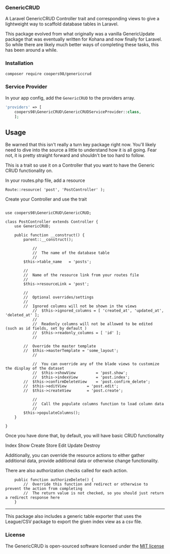 ### GenericCRUD
A Laravel GenericCRUD Controller trait and corresponding views to give a lightweight way to scaffold database tables in Laravel.

This package evolved from what originally was a vanilla GenericUpdate package that was eventually written for Kohana and now finally
for Laravel.  So while there are likely much better ways of completing these tasks, this has been around a while.

### Installation

```sh
composer require coopers98/genericcrud
```

### Service Provider

In your app config, add the `GenericCRUD` to the providers array.

```php
'providers' => [
    coopers98\GenericCRUD\GenericCRUDServiceProvider::class,
    ];
```


Usage
-----

Be warned that this isn't really a turn key package right now.  You'll likely need to dive into the source a little to
understand how it is all going.  Fear not, it is pretty straight forward and shouldn't be too hard to follow.



This is a trait so use it on a Controller that you want to have the Generic CRUD functionality on.

In your routes.php file, add a resource

```
Route::resource( 'post', 'PostController' );
```

Create your Controller and use the trait

```

use coopers98\GenericCRUD\GenericCRUD;

class PostController extends Controller {
	use GenericCRUD;

	public function __construct() {
		parent::__construct();

        	//
        	//  The name of the database table
        	//
		$this->table_name   = 'posts';

		//
		//  Name of the resource link from your routes file
		//
		$this->resourceLink = 'post';

		//
		//  Optional overrides/settings
		//
		//  Ignored columns will not be shown in the views
	    	//  $this->ignored_columns = [ 'created_at', 'updated_at', 'deleted_at' ];
	    	//
	    	//  Readonly columns will not be allowed to be edited (such as id fields, set by default )
	    	//  $this->readonly_columns = [ 'id' ];
	    	//
        
		//  Override the master template
		//  $this->masterTemplate = 'some_layout';
        	//
		
        	//  You can override any of the blade views to customize the display of the dataset
        	//  $this->showView 		= 'post.show';
	    	//  $this->indexView 		= 'post.index';
		//  $this->confirmDeleteView 	= 'post.confirm_delete';
		//  $this->editView 		= 'post.edit';
		//  $this->createView 		= 'post.create';

        	//
        	//  Call the populate columns function to load column data
        	//
		$this->populateColumns();
	}

}
```

Once you have done that, by default, you will have basic CRUD functionality

Index
Show
Create
Store
Edit
Update
Destroy

Additionally, you can override the resource actions to either gather additional data, provide additional data or otherwise
change functionality.

There are also authorization checks called for each action.

```
	public function authorizeDelete() {
		//  Override this function and redirect or otherwise to prevent the action from completing
		//  The return value is not checked, so you should just return a redirect response here
	}
```

----

This package also includes a generic table exporter that uses the League/CSV package to export the given
index view as a csv file.

### License

The GenericCRUD is open-sourced software licensed under the [MIT license](http://opensource.org/licenses/MIT)
